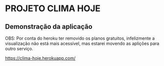 # PROJETO CLIMA HOJE

## Demonstração da aplicação

OBS: Por conta do heroku ter removido os planos gratuitos, infelizmente a visualização não está mais acessível, mas estarei movendo as aplições para outro serviço.

<https://clima-hoje.herokuapp.com/>
